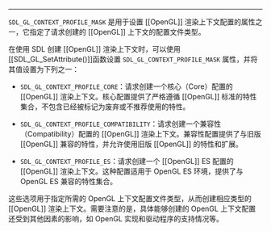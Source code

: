 
---
`SDL_GL_CONTEXT_PROFILE_MASK` 是用于设置 [[OpenGL]] 渲染上下文配置的属性之一，它指定了请求创建的 [[OpenGL]] 上下文的配置文件类型。

在使用 SDL 创建 [[OpenGL]] 渲染上下文时，可以使用 [[SDL_GL_SetAttribute()]]函数设置 `SDL_GL_CONTEXT_PROFILE_MASK` 属性，并将其值设置为下列之一：

- `SDL_GL_CONTEXT_PROFILE_CORE`：请求创建一个核心（Core）配置的 [[OpenGL]] 渲染上下文。核心配置提供了严格遵循 [[OpenGL]] 标准的特性集合，不包含已经被标记为废弃或不推荐使用的特性。
  
- `SDL_GL_CONTEXT_PROFILE_COMPATIBILITY`：请求创建一个兼容性（Compatibility）配置的 [[OpenGL]] 渲染上下文。兼容性配置提供了与旧版 [[OpenGL]] 兼容的特性，并允许使用旧版 [[OpenGL]] 的特性和扩展。

- `SDL_GL_CONTEXT_PROFILE_ES`：请求创建一个 [[OpenGL]] ES 配置的 [[OpenGL]] 渲染上下文。这种配置适用于 OpenGL ES 环境，提供了与 OpenGL ES 兼容的特性集合。

这些选项用于指定所需的 OpenGL 上下文配置文件类型，从而创建相应类型的 [[OpenGL]] 渲染上下文。需要注意的是，具体能够创建的 OpenGL 上下文配置还受到其他因素的影响，如 OpenGL 实现和驱动程序的支持情况等。